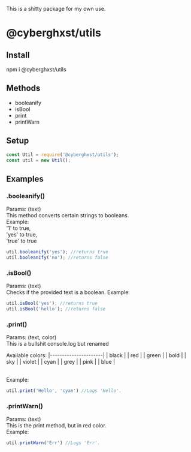 This is a shitty package for my own use.
# @cyberghxst/utils
## Install
npm i @cyberghxst/utils

## Methods
- booleanify
- isBool
- print
- printWarn

## Setup
```js
const Util = require('@cyberghxst/utils');
const util = new Util();
```
## Examples
### .booleanify()
Params: (text)
<br> This method converts certain strings to booleans.
<br> Example:
<br> '1' to true,
<br> 'yes' to true,
<br> 'true' to true
```js
util.booleanify('yes'); //returns true
util.booleanify('no'); //returns false
```
### .isBool()
Params: (text)
<br> Checks if the provided text is a boolean.
Example:
```js
util.isBool('yes'); //returns true
util.isBool('hello'); //returns false
```
### .print()
Params: (text, color)
<br> This is a bullshit console.log but renamed

Available colors:
|----------------------|
| black                |
| red                  |
| green                |
| bold                 |
| sky                  |
| violet               |
| cyan                 |
| grey                 |
| pink                 |
| blue                 |


<br> Example:
```js
util.print('Hello', 'cyan') //Logs 'Hello'.
```
### .printWarn()
Params: (text)
<br> This is the print method, but in red color.
<br> Example:
```js
util.printWarn('Err') //Logs 'Err'.
```